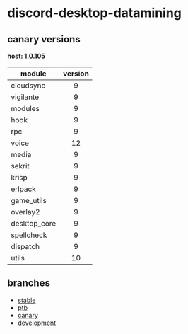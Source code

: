 # discord-desktop-datamining

## canary versions

**host: 1.0.105**

| module | version |
| ------ | :-----: |
| cloudsync | 9 |
| vigilante | 9 |
| modules | 9 |
| hook | 9 |
| rpc | 9 |
| voice | 12 |
| media | 9 |
| sekrit | 9 |
| krisp | 9 |
| erlpack | 9 |
| game_utils | 9 |
| overlay2 | 9 |
| desktop_core | 9 |
| spellcheck | 9 |
| dispatch | 9 |
| utils | 10 |

## branches

- [stable](https://github.com/OpenAsar/discord-desktop-datamining/tree/stable)
- [ptb](https://github.com/OpenAsar/discord-desktop-datamining/tree/ptb)
- [canary](https://github.com/OpenAsar/discord-desktop-datamining/tree/canary)
- [development](https://github.com/OpenAsar/discord-desktop-datamining/tree/development)